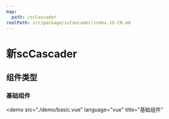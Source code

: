 ```yaml
---
map:
  path: /scCascader
realPath: src/package/scCascader/index.zh-CN.md
---
```


# 新scCascader

## 组件类型

### 基础组件

<demo src="./demo/basic.vue"
  language="vue"
  title="基础组件"
  >
</demo>
